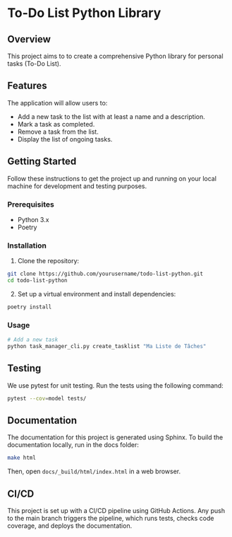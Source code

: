 # To-Do List Python Library

## Overview

This project aims to to create a comprehensive Python library for personal tasks (To-Do List). 

## Features

The application will allow users to:

- Add a new task to the list with at least a name and a description.
- Mark a task as completed.
- Remove a task from the list.
- Display the list of ongoing tasks.

## Getting Started

Follow these instructions to get the project up and running on your local machine for development and testing purposes.

### Prerequisites

- Python 3.x
- Poetry

### Installation

1. Clone the repository:

```bash
git clone https://github.com/yourusername/todo-list-python.git
cd todo-list-python
```

2. Set up a virtual environment and install dependencies:

```bash
poetry install
```

### Usage

```bash
# Add a new task
python task_manager_cli.py create_tasklist "Ma Liste de Tâches"
```

## Testing

We use pytest for unit testing. Run the tests using the following command:

```bash
pytest --cov=model tests/
```

## Documentation

The documentation for this project is generated using Sphinx. To build the documentation locally, run in the docs folder:

```bash
make html
```

Then, open `docs/_build/html/index.html` in a web browser.

## CI/CD

This project is set up with a CI/CD pipeline using GitHub Actions. 
Any push to the main branch triggers the pipeline, which runs tests, checks code coverage, and deploys the documentation.
